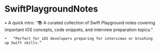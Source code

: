 # SwiftPlaygroundNotes

  •	A quick intro: “📚 A curated collection of Swift Playground notes covering important iOS concepts, code snippets, and interview preparation topics.”
  
	•	“Perfect for iOS developers preparing for interviews or brushing up Swift skills.”
